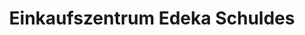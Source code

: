 ---
title: "Einkaufszentrum Edeka Schuldes"
url: /bad-lobenstein/einkaufszentrum-edeka-schuldes/
shop: Einkaufszentrum
---